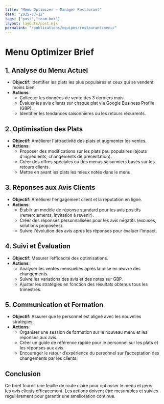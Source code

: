 ```yaml
---
title: "Menu Optimizer — Manager Restaurant"
date: "2025-08-12"
tags: ["post","team-bot"]
layout: layouts/post.njk
permalink: "/publications/equipes/restaurant/menu/"
---
```

# Menu Optimizer Brief

## 1. Analyse du Menu Actuel
- **Objectif**: Identifier les plats les plus populaires et ceux qui se vendent moins bien.
- **Actions**:
  - Collecter les données de vente des 3 derniers mois.
  - Évaluer les avis clients sur chaque plat via Google Business Profile (GBP).
  - Identifier les tendances saisonnières ou les retours récurrents.

## 2. Optimisation des Plats
- **Objectif**: Améliorer l'attractivité des plats et augmenter les ventes.
- **Actions**:
  - Proposer des modifications sur les plats peu populaires (ajouts d'ingrédients, changements de présentation).
  - Créer des offres spéciales ou des menus saisonniers basés sur les retours clients.
  - Mettre en avant les plats les mieux notés dans le menu.

## 3. Réponses aux Avis Clients
- **Objectif**: Améliorer l'engagement client et la réputation en ligne.
- **Actions**:
  - Établir un modèle de réponse standard pour les avis positifs (remerciements, invitation à revenir).
  - Créer des réponses personnalisées pour les avis négatifs (excuses, solutions proposées).
  - Suivre l'évolution des avis après les réponses pour évaluer l'impact.

## 4. Suivi et Évaluation
- **Objectif**: Mesurer l’efficacité des optimisations.
- **Actions**:
  - Analyser les ventes mensuelles après la mise en œuvre des changements.
  - Suivre les variations des avis et des notes sur GBP.
  - Ajuster les stratégies en fonction des résultats obtenus tous les trimestres.

## 5. Communication et Formation
- **Objectif**: Assurer que le personnel est aligné avec les nouvelles stratégies.
- **Actions**:
  - Organiser une session de formation sur le nouveau menu et les réponses aux avis.
  - Créer un guide de référence rapide pour le personnel sur les plats et les réponses aux avis.
  - Encourager le retour d’expérience du personnel sur l’acceptation des changements par les clients.

## Conclusion
Ce brief fournit une feuille de route claire pour optimiser le menu et gérer les avis clients efficacement. Les actions doivent être mesurables et suivies régulièrement pour garantir une amélioration continue.
